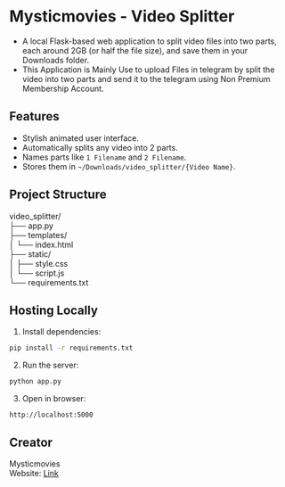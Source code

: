 # Mysticmovies - Video Splitter

- A local Flask-based web application to split video files into two parts, each around 2GB (or half the file size), and save them in your Downloads folder.
- This Application is Mainly Use to upload Files in telegram by split the video into two parts and send it to the telegram using Non Premium Membership Account.

## Features
- Stylish animated user interface.
- Automatically splits any video into 2 parts.
- Names parts like `1 Filename` and `2 Filename`.
- Stores them in `~/Downloads/video_splitter/{Video Name}`.

## Project Structure
video_splitter/<br>
├── app.py<br>
├── templates/<br>
 │   └── index.html<br>
├── static/<br>
 │   ├── style.css<br>
 │   └── script.js<br>
└── requirements.txt<br>

## Hosting Locally
1. Install dependencies:
```bash
pip install -r requirements.txt
```

2. Run the server:
```bash
python app.py
```

3. Open in browser:
```
http://localhost:5000
```

## Creator
Mysticmovies  
Website: [Link](https://mysticmovies.site)
